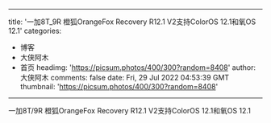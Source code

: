 
---
title: '一加8T_9R 橙狐OrangeFox Recovery R12.1 V2支持ColorOS 12.1和氧OS 12.1'
categories: 
 - 博客
 - 大侠阿木
 - 首页
headimg: 'https://picsum.photos/400/300?random=8408'
author: 大侠阿木
comments: false
date: Fri, 29 Jul 2022 04:53:39 GMT
thumbnail: 'https://picsum.photos/400/300?random=8408'
---

<div>   
一加8T/9R 橙狐OrangeFox Recovery R12.1 V2支持ColorOS 12.1和氧OS 12.1  
</div>
            